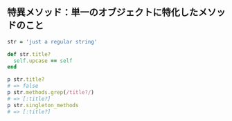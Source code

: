 ## 特異メソッド：単一のオブジェクトに特化したメソッドのこと

```ruby
str = 'just a regular string'

def str.title?
  self.upcase == self
end

p str.title?
# => false
p str.methods.grep(/title?/)
# => [:title?]
p str.singleton_methods
# => [:title?]
```
